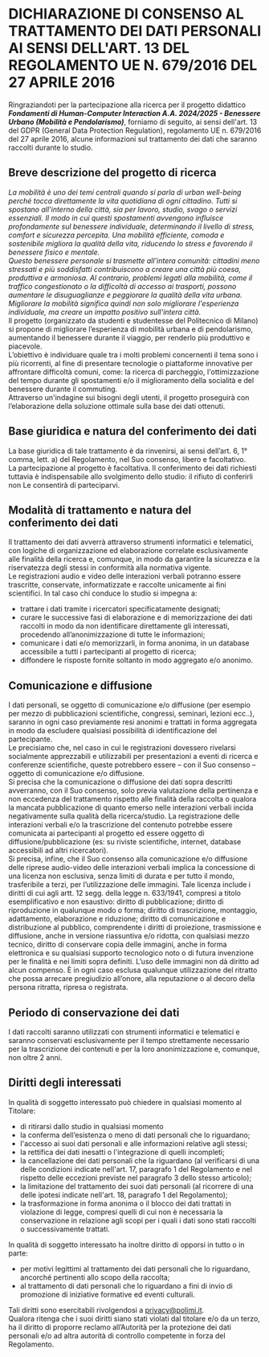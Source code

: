 # DICHIARAZIONE DI CONSENSO AL TRATTAMENTO DEI DATI PERSONALI AI SENSI DELL'ART. 13 DEL REGOLAMENTO UE N. 679/2016 DEL 27 APRILE 2016

Ringraziandoti per la partecipazione alla ricerca per il progetto didattico ***Fondamenti di Human-Computer Interaction A.A. 2024/2025 - Benessere Urbano (Mobilità e Pendolarismo)***,
forniamo di seguito, ai sensi dell'art. 13 del GDPR (General Data Protection Regulation), regolamento UE n. 679/2016 del 27 aprile 2016, alcune informazioni sul trattamento dei dati che saranno raccolti durante lo studio.

## Breve descrizione del progetto di ricerca
*La mobilità è uno dei temi centrali quando si parla di urban well-being perché tocca direttamente la vita quotidiana di ogni cittadino. Tutti si spostano all'interno della città, sia per lavoro, studio, svago o servizi essenziali.
Il modo in cui questi spostamenti avvengono influisce profondamente sul benessere individuale, determinando il livello di stress, comfort e sicurezza percepita. Una mobilità efficiente, comoda e sostenibile migliora la qualità della vita,
riducendo lo stress e favorendo il benessere fisico e mentale.\
Questo benessere personale si trasmette all'intera comunità: cittadini meno stressati e più soddisfatti contribuiscono a creare una città più coesa, produttiva e armoniosa. Al contrario, problemi legati alla mobilità,
come il traffico congestionato o la difficoltà di accesso ai trasporti, possono aumentare le disuguaglianze e peggiorare la qualità della vita urbana. Migliorare la mobilità significa quindi non solo migliorare l'esperienza individuale,
ma creare un impatto positivo sull'intera città.*\
Il progetto (organizzato da studenti e studentesse del Politecnico di Milano) si propone di migliorare l’esperienza di mobilità urbana e di pendolarismo, aumentando il benessere durante il viaggio, per renderlo più produttivo e piacevole.\
L’obiettivo è individuare quale tra i molti problemi concernenti il tema sono i più ricorrenti, al fine di presentare tecnologie o piattaforme innovative per affrontare difficoltà comuni, come: la ricerca di parcheggio, l'ottimizzazione del tempo
durante gli spostamenti e/o il miglioramento della socialità e del benessere durante il commuting.\
Attraverso un'indagine sui bisogni degli utenti, il progetto proseguirà con l’elaborazione della soluzione ottimale sulla base dei dati ottenuti.

## Base giuridica e natura del conferimento dei dati
La base giuridica di tale trattamento è da rinvenirsi, ai sensi dell’art. 6, 1° comma, lett. a) del Regolamento, nel Suo consenso, libero e facoltativo.\
La partecipazione al progetto è facoltativa. Il conferimento dei dati richiesti tuttavia è indispensabile allo svolgimento dello studio: il rifiuto di conferirli non Le consentirà di parteciparvi.

## Modalità di trattamento e natura del conferimento dei dati
Il trattamento dei dati avverrà attraverso strumenti informatici e telematici, con logiche di organizzazione ed elaborazione correlate esclusivamente alle finalità della ricerca e, comunque,
in modo da garantire la sicurezza e la riservatezza degli stessi in conformità alla normativa vigente.\
Le registrazioni audio e video delle interazioni verbali potranno essere trascritte, conservate, informatizzate e raccolte unicamente ai fini scientifici. In tal caso chi conduce lo studio si impegna a:
* trattare i dati tramite i ricercatori specificatamente designati;
* curare le successive fasi di elaborazione e di memorizzazione dei dati raccolti in modo da non identificare direttamente gli interessati, procedendo all’anonimizzazione di tutte le informazioni;
* comunicare i dati e/o memorizzarli, in forma anonima, in un database accessibile a tutti i partecipanti al progetto di ricerca;
* diffondere le risposte fornite soltanto in modo aggregato e/o anonimo.

## Comunicazione e diffusione
I dati personali, se oggetto di comunicazione e/o diffusione (per esempio per mezzo di pubblicazioni scientifiche, congressi, seminari, lezioni ecc..), saranno in ogni caso previamente resi anonimi e trattati in forma aggregata in modo da escludere
qualsiasi possibilità di identificazione del partecipante.\
Le precisiamo che, nel caso in cui le registrazioni dovessero rivelarsi socialmente apprezzabili e utilizzabili per presentazioni a eventi di ricerca e conferenze scientifiche, queste potrebbero essere – con il Suo consenso – oggetto di comunicazione e/o diffusione.\
Si precisa che la comunicazione o diffusione dei dati sopra descritti avverranno, con il Suo consenso, solo previa valutazione della pertinenza e non eccedenza del trattamento rispetto alle finalità della raccolta o qualora la mancata pubblicazione
di quanto emerso nelle interazioni verbali incida negativamente sulla qualità della ricerca/studio. La registrazione delle interazioni verbali e/o la trascrizione del contenuto potrebbe essere comunicata ai partecipanti al progetto ed essere oggetto
di diffusione/pubblicazione (es: su riviste scientifiche, internet, database accessibili ad altri ricercatori).\
Si precisa, infine, che il Suo consenso alla comunicazione e/o diffusione delle riprese audio-video delle interazioni verbali implica la concessione di una licenza non esclusiva, senza limiti di durata e per tutto il mondo, trasferibile a terzi,
per l’utilizzazione delle immagini. Tale licenza include i diritti di cui agli artt. 12 segg. della legge n. 633/1941, compresi a titolo esemplificativo e non esaustivo: diritto di pubblicazione; diritto di riproduzione in qualunque modo o forma;
diritto di trascrizione, montaggio, adattamento, elaborazione e riduzione; diritto di comunicazione e distribuzione al pubblico, comprendente i diritti di proiezione, trasmissione e diffusione, anche in versione riassuntiva e/o ridotta,
con qualsiasi mezzo tecnico, diritto di conservare copia delle immagini, anche in forma elettronica e su qualsiasi supporto tecnologico noto o di futura invenzione per le finalità e nei limiti sopra definiti. L’uso delle immagini non dà diritto ad alcun compenso.
È in ogni caso esclusa qualunque utilizzazione del ritratto che possa arrecare pregiudizio all’onore, alla reputazione o al decoro della persona ritratta, ripresa o registrata.

## Periodo di conservazione dei dati
I dati raccolti saranno utilizzati con strumenti informatici e telematici e saranno conservati esclusivamente per il tempo strettamente necessario per la trascrizione dei contenuti e per la loro anonimizzazione e, comunque, non oltre 2 anni.

## Diritti degli interessati
In qualità di soggetto interessato può chiedere in qualsiasi momento al Titolare:
* di ritirarsi dallo studio in qualsiasi momento
* la conferma dell’esistenza o meno di dati personali che lo riguardano;
* l'accesso ai suoi dati personali e alle informazioni relative agli stessi;
* la rettifica dei dati inesatti o l'integrazione di quelli incompleti;
* la cancellazione dei dati personali che la riguardano (al verificarsi di una delle condizioni indicate nell'art. 17, paragrafo 1 del Regolamento e nel rispetto delle eccezioni previste nel paragrafo 3 dello stesso articolo);
* la limitazione del trattamento dei suoi dati personali (al ricorrere di una delle ipotesi indicate nell'art. 18, paragrafo 1 del Regolamento);
* la trasformazione in forma anonima o il blocco dei dati trattati in violazione di legge, compresi quelli di cui non è necessaria la conservazione in relazione agli scopi per i quali i dati sono stati raccolti o successivamente trattati.

In qualità di soggetto interessato ha inoltre diritto di opporsi in tutto o in parte:
* per motivi legittimi al trattamento dei dati personali che lo riguardano, ancorché pertinenti allo scopo della raccolta;
* al trattamento di dati personali che lo riguardano a fini di invio di promozione di iniziative formative ed eventi culturali.

Tali diritti sono esercitabili rivolgendosi a [privacy@polimi.it](mailto:privacy@polimi.it).\
Qualora ritenga che i suoi diritti siano stati violati dal titolare e/o da un terzo, ha il diritto di proporre reclamo all’Autorità per la protezione dei dati personali e/o ad altra autorità di controllo competente in forza del Regolamento.

